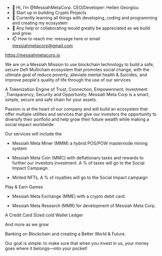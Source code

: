 - 👋 Hi, I’m @MessiahMetaCorp. CEO/Developer: Hellen Georgiou 
- 👀 Start up in building Crypto Projects
- 🌱 Currently learning all things with developing, coding and programming and creating my ecosystem 
- 💞️ Any help or collaborating would greatly be appreciated as we build and grow. 
- 📫 How to reach me: message here or email messiahmetacorp@gmail.com
  
https://messiahmetacorp.io

 We are on a Messiah Mission to use blockchain technology to build a safe, secure Defi Multichain ecosystem that promotes social change, with the ultimate goal of reduce poverty,  alleviate mental health & Suicides, and improve people's quality of life through the use of our services

A Tokenization Engine of Trust, Connection, Empowerment, Investment ,Transparency, Security and Opportunity. Messiah Meta Corp is a smart, simple, secure and safe chain for your assets. 

Passion is at the heart of our company and will build an ecosystem that offer multiple utilities and services that give our investors the opportunity to diversify their portfolio and help grow their future wealth while making a social impact worldwide.

Our services will include the 

- Messiah Meta Miner (MMM) a hybrid POS/POW masternode mining system

- Messiah Meta Coin (MMC) with deflationary taxes and rewards to further our investors investment. A % of taxes will go to the Social Impact Campaign.

- Minted NFTs, A % of royalties will go to the Social Impact campaign
  
Play & Earn Games

- Messiah Meta Exchange (MME) with a crypto debit card. 

- Messiah Meta Research (MMR) for development of Messiah Meta Corp. 

A Credit Card Sized cold Wallet Ledger

And more as we grow

Banking on Blockchain and creating a Better World & Future.

Our goal is simple: to make sure that when you invest in us, your money goes where it belongs—into your pocket!

<!---
MessiahMetaCorp/MessiahMetaCorp is a ✨ special ✨ repository because its `README.md` (this file) appears on your GitHub profile.
You can click the Preview link to take a look at your changes.
--->

